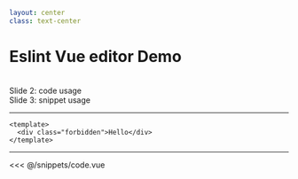 ```yaml
layout: center
class: text-center
```

# Eslint Vue editor Demo

<br>

<Link to="2">Slide 2: code usage</Link>

<br>

<Link to="3">Slide 3: snippet usage</Link>

---

<ESLintVueEditor :rules="{ 'vue/no-restricted-class': ['error', 'forbidden'] }">

```vue
<template>
  <div class="forbidden">Hello</div>
</template>
```

</ESLintVueEditor>

---

<ESLintVueEditor :rules="{ 
  'vue/no-restricted-class': ['error', 'forbidden'],
  'vue-scoped-css/enforce-style-type': 'error',
  'vue-scoped-css/no-unused-selector': 'error',
  '@vkcn/no-convention-violation': ['error', { enableFix: true }],
  '@vkcn/no-dynamic-class-names': 'error',
  '@vkcn/no-undefined-class-names': 'error',
}">

<<< @/snippets/code.vue

</ESLintVueEditor>
